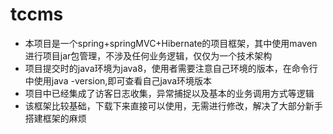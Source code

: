 # tccms
- 本项目是一个spring+springMVC+Hibernate的项目框架，其中使用maven进行项目jar包管理，不涉及任何业务逻辑，仅仅为一个技术架构
- 项目提交时的java环境为java8，使用者需要注意自己环境的版本，在命令行中使用java -version,即可查看自己java环境版本
- 项目中已经集成了访客日志收集，异常捕捉以及基本的业务调用方式等逻辑
- 该框架比较基础，下载下来直接可以使用，无需进行修改，解决了大部分新手搭建框架的麻烦
